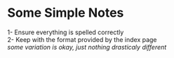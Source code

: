 # Some Simple Notes

1- Ensure everything is spelled correctly  
2- Keep with the format provided by the index page  
  _some variation is okay, just nothing drasticaly different_  
